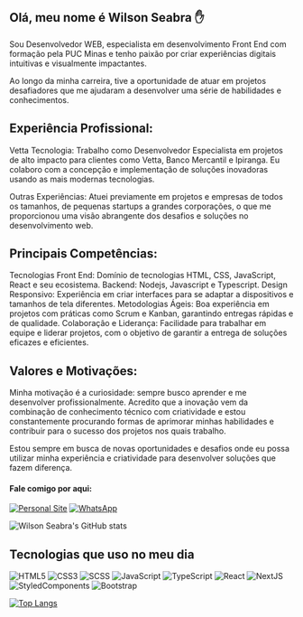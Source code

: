 ## Olá, meu nome é Wilson Seabra ✋

Sou Desenvolvedor WEB, especialista em desenvolvimento Front End com formação pela PUC Minas e tenho paixão por criar experiências digitais intuitivas e visualmente impactantes.

Ao longo da minha carreira, tive a oportunidade de atuar em projetos desafiadores que me ajudaram a desenvolver uma série de habilidades e conhecimentos.

## Experiência Profissional:

Vetta Tecnologia: Trabalho como Desenvolvedor Especialista em projetos de alto impacto para clientes como Vetta, Banco Mercantil e Ipiranga. Eu colaboro com a concepção e implementação de soluções inovadoras usando as mais modernas tecnologias.

Outras Experiências: Atuei previamente em projetos e empresas de todos os tamanhos, de pequenas startups a grandes corporações, o que me proporcionou uma visão abrangente dos desafios e soluções no desenvolvimento web.

## Principais Competências:

Tecnologias Front End: Domínio de tecnologias HTML, CSS, JavaScript, React e seu ecosistema.
Backend: Nodejs, Javascript e Typescript.
Design Responsivo: Experiência em criar interfaces para se adaptar a dispositivos e tamanhos de tela diferentes.
Metodologias Ágeis: Boa experiência em projetos com práticas como Scrum e Kanban, garantindo entregas rápidas e de qualidade.
Colaboração e Liderança: Facilidade para trabalhar em equipe e liderar projetos, com o objetivo de garantir a entrega de soluções eficazes e eficientes.

## Valores e Motivações:

Minha motivação é a curiosidade: sempre busco aprender e me desenvolver profissionalmente. Acredito que a inovação vem da combinação de conhecimento técnico com criatividade e estou constantemente procurando formas de aprimorar minhas habilidades e contribuir para o sucesso dos projetos nos quais trabalho.

Estou sempre em busca de novas oportunidades e desafios onde eu possa utilizar minha experiência e criatividade para desenvolver soluções que fazem diferença.

#### Fale comigo por aqui:
[![Personal Site](https://img.shields.io/badge/website-000000?style=for-the-badge&logo=About.me&logoColor=white)](http://www.taprapeixe.com.br)
[![WhatsApp](https://img.shields.io/badge/WhatsApp-25D366?style=for-the-badge&logo=whatsapp&logoColor=white)](http://wa.me/5531971484504)

![Wilson Seabra's GitHub stats](https://github-readme-stats.vercel.app/api?username=wiltosea&layout=compact&show_icons=true&theme=tokyonight)

## Tecnologias que uso no meu dia
![HTML5](https://img.shields.io/badge/HTML5-E34F26?style=for-the-badge&logo=html5&logoColor=white)
![CSS3](https://img.shields.io/badge/CSS3-1572B6?style=for-the-badge&logo=css3&logoColor=white)
![SCSS](https://img.shields.io/badge/Scss-CC6699?style=for-the-badge&logo=sass&logoColor=white)
![JavaScript](https://img.shields.io/badge/JavaScript-F7DF1E?style=for-the-badge&logo=javascript&logoColor=black)
![TypeScript](https://img.shields.io/badge/typescript-%23007ACC.svg?style=for-the-badge&logo=typescript&logoColor=white)
![React](https://img.shields.io/badge/React-20232A?style=for-the-badge&logo=react&logoColor=61DAFB)
![NextJS](https://img.shields.io/badge/Next-black?style=for-the-badge&logo=next.js&logoColor=white)
![StyledComponents](https://img.shields.io/badge/styled--components-DB7093?style=for-the-badge&logo=styled-components&logoColor=white)
![Bootstrap](https://img.shields.io/badge/bootstrap-%23563D7C.svg?style=for-the-badge&logo=bootstrap&logoColor=white)

[![Top Langs](https://github-readme-stats.vercel.app/api/top-langs/?username=wiltosea&layout=compact&theme=tokyonight)](https://github.com/wiltosea/github-readme-stats)
